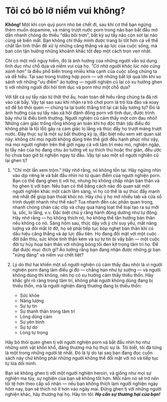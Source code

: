 # Tôi có bỏ lỡ niềm vui không?

**Không!** Một khi con quỷ porn nhỏ bé chết đi, sau khi cơ thể bạn ngừng thèm muốn dopamine, và máng trượt nước porn trong não bạn bắt đầu mờ dần nhanh chóng do thiếu "dầu bôi trơn", bất kỳ sự tẩy não còn sót lại nào cũng sẽ biến mất. Bạn không chỉ thấy mình được trang bị tốt hơn cả về thể chất lẫn tinh thần để xử lý những căng thẳng và áp lực của cuộc sống, mà bạn còn tận hưởng những khoảnh khắc tốt đẹp một cách trọn vẹn nhất.

Chỉ có một mối nguy hiểm, đó là ảnh hưởng của những người vẫn sử dụng tình dục như chỗ dựa và niềm vui của họ. *"Cỏ nhà người khác lúc nào cũng xanh hơn"* là điều phổ biến trong nhiều khía cạnh của cuộc sống chúng ta và dễ hiểu. Tại sao trong trường hợp porn — với những bất lợi quá lớn khi so sánh với những "ưu điểm" ảo tưởng — người nghiện cũ lại có xu hướng ghen tị với những người đòi hỏi tình dục và porn như một chỗ dựa?

Với tất cả sự tẩy não từ thời thơ ấu, hoàn toàn dễ hiểu rằng chúng ta đã rơi vào cái bẫy. Vậy tại sao sau khi nhận ra trò chơi porn là trò lừa đảo và xoay sở để bỏ thói quen — chúng ta lại bước thẳng trở lại cái bẫy tương tự? Đó là ảnh hưởng của sự tẩy não xã hội đánh đồng porn với tình dục, được trình bày như là điều bình thường. Người nghiện cũ cảm thấy một cơn đau nhói! Những cảm giác trống rỗng không an toàn khi họ độc thân (dù điều đó không phải là tội lỗi) gây ra cảm giác lo lắng và thúc đẩy họ trượt máng trượt nước. Đây thực sự là một sự bất thường kỳ lạ, đặc biệt nếu xem xét quan sát này: không chỉ mọi người không dùng trên thế giới đều hạnh phúc như vậy, mà mọi người nghiện trên thế giới ngay cả với tâm trí méo mó, nghiện ngập, bị tẩy não của họ đang chịu ảo tưởng về sự thích thú hoặc thư giãn, đều ước họ chưa bao giờ bị nghiện ngay từ đầu. Vậy tại sao một số người nghiện cũ lại ghen tị?

1.  "Chỉ một lần xem trộm." Hãy nhớ rằng, nó không tồn tại. Hãy ngừng nhìn vào dịp riêng lẻ và bắt đầu nhìn nó từ quan điểm của người nghiện porn. Bạn có thể đang ghen tị với họ, nhưng họ không chấp nhận bản thân và họ ghen tị với bạn. Nếu bạn có thể bằng cách nào đó quan sát một người nghiện khác một cách lâm sàng, vì họ có thể là sự thúc đẩy mạnh mẽ nhất để giúp bạn thoát khỏi nó. Hãy chú ý họ mở nhiều tab và cửa sổ trình duyệt nhanh như thế nào? Tua nhanh đến các phần quan trọng, nhanh chóng chán các clip và chạy qua hàng loạt thể loại tạo ra sự mới lạ, sốc, lo lắng, v.v. Đặc biệt chú ý rằng hành động dường như tự động. Hãy nhớ rằng — họ không thích nó, họ không thể tận hưởng bản thân nếu không có nó. Sáng hôm sau, thức dậy với ý chí suy yếu, mất năng lượng và đôi mắt lờ đờ, họ sẽ phải tiếp tục bóp nghẹt bản thân khi có dấu hiệu căng thẳng và áp lực đầu tiên. Họ đang đối mặt với một cuộc đời bẩn thỉu, sức khỏe tinh thần kém và sự tự tin bị vấy bẩn — một cuộc đời tự hủy hoại bản thân với những bóng tối đen kịt trong tâm trí họ. Để đạt được mục đích gì? Ảo tưởng rằng bạn đang nhận được những gì bạn "xứng đáng" và niềm vui chết tiệt?

2.  Lý do thứ hai khiến một số người nghiện cũ cảm thấy đau nhói là vì người nghiện porn đang làm điều gì đó — chẳng hạn như tự sướng — và người không dùng thì không, nên họ có xu hướng cảm thấy thiếu thốn. Hãy khắc ghi rõ ràng trong tâm trí, không phải người không dùng đang bị thiếu thốn, mà là người nghiện đáng thương đang bị thiếu thốn:

    * Sức khỏe
    * Năng lượng
    * Sự tự tin
    * Sự thanh thản trong tâm trí
    * Lòng dũng cảm
    * Sự yên bình
    * Sự tự do
    * Lòng tự trọng

Hãy bỏ thói quen ghen tị với người nghiện porn và bắt đầu nhìn họ như những sinh vật khốn khổ, đáng thương mà họ thực sự là. Tôi biết, tôi đã từng là một trong những người tệ nhất. Đó là lý do tại sao bạn đang đọc cuốn sách này chứ không phải những người không thể đối mặt với nó và tiếp tục tự lừa dối mình.

Bạn sẽ không ghen tị với một người nghiện heroin, và giống như mọi sự nghiện ma túy, sự nghiện của bạn sẽ không tốt hơn. Mỗi năm nó sẽ trở nên tồi tệ hơn theo cấp số nhân — nếu bạn không thích làm người nghiện ngày hôm nay, bạn sẽ thích nó ít hơn vào ngày mai. Đừng ghen tị với những người nghiện khác, hãy thương hại họ. Hãy tin tôi: ***Họ cần sự thương hại của bạn!***
